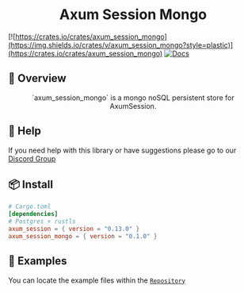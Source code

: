 <h1 align="center">
Axum Session Mongo
</h1>

[![https://crates.io/crates/axum_session_mongo](https://img.shields.io/crates/v/axum_session_mongo?style=plastic)](https://crates.io/crates/axum_session_mongo)
[![Docs](https://docs.rs/axum_session_mongo/badge.svg)](https://docs.rs/axum_session_mongo)

## 📑 Overview

<p align="center">
`axum_session_mongo` is a mongo noSQL persistent store for AxumSession.
</p>

## 🚨 Help

If you need help with this library or have suggestions please go to our [Discord Group](https://discord.gg/gVXNDwpS3Z)

## 📦 Install

```toml
# Cargo.toml
[dependencies]
# Postgres + rustls
axum_session = { version = "0.13.0" }
axum_session_mongo = { version = "0.1.0" }
```

## 🔎 Examples

You can locate the example files within the [`Repository`](https://github.com/AscendingCreations/AxumSession/tree/main/examples)  